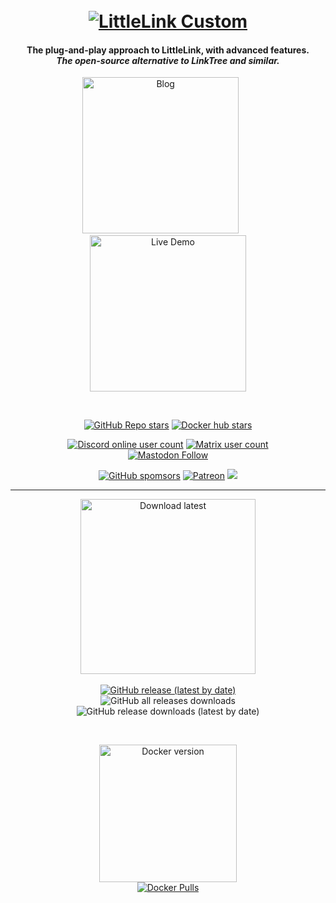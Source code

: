 <h1 align="center">
  <br>
  <a href="https://littlelink-custom.com/"><img src="https://raw.githubusercontent.com/LittleLink-Custom/branding/main/banners/png/banner_wide_transparent.png" alt="LittleLink Custom"></a>
</h1>

<h4 align="center">The plug-and-play approach to LittleLink, with advanced features. <br> <i> The open-source alternative to LinkTree and similar. </i></h4>
<p align="center">
  <a href="https://littlelink-custom.com/blog"><img src="https://raw.githubusercontent.com/LittleLink-Custom/branding/main/badges/read_blog.png" alt="Blog" width="250" ></a><a>&nbsp&nbsp&nbsp&nbsp&nbsp&nbsp</a>
  <a href="https://demo.littlelink-custom.com"><img src="https://raw.githubusercontent.com/LittleLink-Custom/branding/main/badges/live_demo.png" alt="Live Demo" width="250" ></a>
</p>

<br>

<p align="center">
<a href="https://github.com/JulianPrieber/littlelink-custom/stargazers"><img alt="GitHub Repo stars" src="https://img.llc.ovh/github/stars/julianprieber/littlelink-custom?label=Star%20the%20project&logo=GitHub"></a>
<a href="https://hub.docker.com/r/julianprieber/littlelink-custom"><img alt="Docker hub stars" src="https://img.llc.ovh/docker/stars/julianprieber/littlelink-custom?&style=flat&logo=Docker&label=Docker%20hub%20stars"></img></a>
</p>
<p align="center">
<a href="https://discord.littlelink-custom.com"><img alt="Discord online user count" src="https://img.llc.ovh/discord/955765706111193118?color=4A55CC&label=Discord&logo=Discord&style=flat"></a>
<a href="https://matrix.littlelink-custom.com"><img alt="Matrix user count" src="https://img.llc.ovh/matrix/LittleLinkCustom:matrix.org?color=%23ffffff&label=Matrix&logo=Matrix"></a>
<br>
<a href="https://mstdn.social/@littlelink_custom"><img alt="Mastodon Follow" src="https://img.llc.ovh/mastodon/follow/109003317067542220?domain=http%3A%2F%2Fmstdn.social&style=social"></a>
</p>
<p align="center">
<a href="https://github.com/sponsors/julianprieber"><img alt="GitHub spomsors" src="https://img.llc.ovh/github/sponsors/JulianPrieber?color=BF4B8A&logo=githubsponsors&style=flat&label=Sponsor%20us%20on%20Github"></a>
<a href="https://patreon.com/julianprieber"><img alt="Patreon" src="https://img.llc.ovh/endpoint.svg?url=https%3A%2F%2Fshieldsio-patreon.vercel.app%2Fapi%3Fusername%3Djulianprieber%26type%3Dpatrons&style=flat&logo=patreon"></a>
<a href="https://liberapay.com/LittleLink-Custom"><img src="https://img.llc.ovh/liberapay/patrons/LittleLink-Custom?logo=liberapay&label=LiberaPay patrons"></a>
</p>

---

<p align="center">
  <a href="https://github.com/JulianPrieber/littlelink-custom/releases/latest/download/littlelink-custom.zip"><img src="https://raw.githubusercontent.com/LittleLink-Custom/branding/main/badges/download_latest.png" alt="Download latest" width="280" ></a>
	<br><br>
	<a href="https://github.com/JulianPrieber/littlelink-custom/releases"><img alt="GitHub release (latest by date)" src="https://img.llc.ovh/github/v/release/JulianPrieber/LittleLink-Custom?label=Latest%20release"></a>
	<br>
	<img alt="GitHub all releases downloads" src="https://img.llc.ovh/github/downloads/JulianPrieber/LittleLink-Custom/total?style=for-the-badge">
	<img alt="GitHub release downloads (latest by date)" src="https://img.llc.ovh/github/downloads/JulianPrieber/LittleLink-Custom/latest/total?style=for-the-badge">
</p>

<br>

<p align="center">
  <a href="https://github.com/JulianPrieber/llc-docker#readme"><img alt="Docker version" src="https://raw.githubusercontent.com/LittleLink-Custom/branding/main/badges/docker_version.png" alt="Download latest" width="220" ></a>
  <br>
  <a href="https://hub.docker.com/r/julianprieber/littlelink-custom"><img alt="Docker Pulls" src="https://img.llc.ovh/docker/pulls/julianprieber/littlelink-custom?label=Docker%20pulls&logo=docker"></a>
</p>
